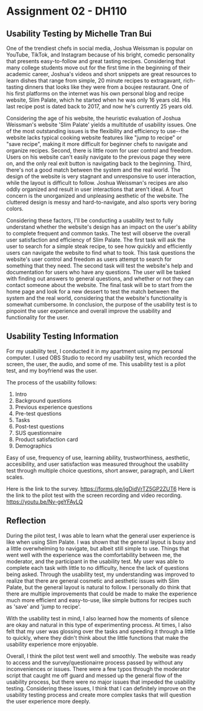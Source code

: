 # Assignment 02 - DH110

## Usability Testing by Michelle Tran Bui
One of the trendiest chefs in social media, Joshua Weissman is popular on YouTube, TikTok, and Instagram because of his bright, comedic personality that presents easy-to-follow and great tasting recipes. Considering that many college students move out for the first time in the beginning of their academic career, Joshua's videos and short snippets are great resources to learn dishes that range from simple, 20 minute recipes to extragavant, rich-tasting dinners that looks like they were from a boujee restaurant. One of his first platforms on the internet was his own personal blog and recipe website, Slim Palate, which he started when he was only 16 years old. His last recipe post is dated back to 2017, and now he's currently 25 years old. 

Considering the age of his website, the heuristic evaluation of Joshua Weissman's website 'Slim Palate' yields a multitutde of usability issues. One of the most outstanding issues is the flexibility and efficiency to use--the website lacks typical cooking website features like "jump to recipe" or "save recipe", making it more difficult for beginner chefs to navigate and organize recipes. Second, there is little room for user control and freedom. Users on his website can't easily navigate to the previous page they were on, and the only real exit button is navigating back to the beginning. Third, there's not a good match between the system and the real world. The design of the website is very stagnant and unresponsive to user interaction, while the layout is difficult to follow. Joshua Weissman's recipes are also oddly organized and result in user interactions that aren't ideal. A fourt concern is the unorganized and unpleasing aesthetic of the website. The cluttered design is messy and hard-to-navigate, and also sports very boring colors. 

Considering these factors, I'll be conducting a usability test to fully understand whether the website's design has an impact on the user's ability to complete frequent and common tasks. The test will observe the overall user satisfaction and efficiency of Slim Palate. The first task will ask the user to search for a simple steak recipe, to see how quickly and efficiently users can navigate the website to find what to took. This task questions the website's user control and freedom as users attempt to search for something that they need. The second task will test the website's help and documentation for users who have any questions. The user will be tasked with finding out answers to general questions, and whether or not they can contact someone about the website. The final task will be to start from the home page and look for a new dessert to test the match between the system and the real world, considering that the website's functionality is somewhat cumbersome. In conclusion, the purpose of the usability test is to pinpoint the user experience and overall improve the usability and functionality for the user. 

## Usability Testing Information 

For my usability test, I conducted it in my apartment using my personal computer. I used OBS Studio to record my usability test, which recorded the screen, the user, the audio, and some of me. This usability test is a pilot test, and my boyfriend was the user. 

The process of the usability follows: 
 1. Intro 
 2. Background questions
 3. Previous experience questions
 4. Pre-test questions
 5. Tasks
 6. Post-test questions
 7. SUS questionnaire
 8. Product satisfaction card
 9. Demographics 
 
Easy of use, frequency of use, learning ability, trustworthiness, aesthetic, accesibility, and user satisfaction was measured throughout the usability test through multiple choice questions, short answer, paragraph, and Likert scales.

Here is the link to the survey. https://forms.gle/jgDidVrTZ5GP2ZUT6
Here is the link to the pilot test with the screen recording and video recording. https://youtu.be/Nv-geYFAyLQ

## Reflection 

During the pilot test, I was able to learn what the general user experience is like when using Slim Palate. I was shown that the general layout is busy and a little overwhelming to navigate, but albeit still simple to use. Things that went well with the experience was the comfortability between me, the moderator, and the participant in the usability test. My user was able to complete each task with little to no difficulty, hence the lack of questions being asked. Through the usability test, my understanding was improved to realize that there are general cosmetic and aesthetic issues with Slim Palate, but the general layout is natural to follow. I personally do think that there are multiple improvements that could be made to make the experience much more efficient and easy-to-use, like simple buttons for recipes such as 'save' and 'jump to recipe'. 

With the usability test in mind, I also learned how the moments of silence are okay and natural in this type of experimenting process. At times, I also felt that my user was glossing over the tasks and speeding it through a little to quickly, where they didn't think about the little functions that make the usability experience more enjoyable. 

Overall, I think the pilot test went well and smoothly. The website was ready to access and the survey/questionairre process passed by without any inconveniences or issues. There were a few typos through the moderator script that caught me off guard and messed up the general flow of the usability process, but there were no major issues that impeded the usability testing. Considering these issues, I think that I can definitely improve on the usability testing process and create more complex tasks that will question the user experience more deeply. 

 
